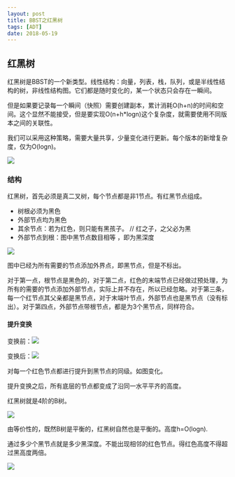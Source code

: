 ```yaml
---
layout: post
title: BBST之红黑树
tags: [ADT]
date: 2018-05-19
---
```


## 红黑树

红黑树是BBST的一个新类型。线性结构：向量，列表，栈，队列，或是半线性结构的树，非线性结构图。它们都是随时变化的，某一个状态只会存在一瞬间。

但是如果要记录每一个瞬间（快照）需要创建副本，累计消耗O(h+n)的时间和空间。这个显然不能接受，但是要实现O(n+h*logn)这个复杂度，就需要使用不同版本之间的关联性。

我们可以采用这种策略，需要大量共享，少量变化进行更新。每个版本的新增复杂度，仅为O(logn)。

<img src="http://os310ujuc.bkt.clouddn.com/rbt2.png">

### 结构

红黑树，首先必须是真二叉树，每个节点都是非1节点。有红黑节点组成。

- 树根必须为黑色
- 外部节点均为黑色
- 其余节点：若为红色，则只能有黑孩子。 // 红之子，之父必为黑
- 外部节点到根：图中黑节点数目相等 ，即为黑深度

<img src="http://os310ujuc.bkt.clouddn.com/rbt3.png">

图中已经为所有需要的节点添加外界点，即黑节点，但是不标出。

对于第一点，根节点是黑色的，对于第二点，红色的末端节点已经做过预处理，为所有的需要的节点添加外部节点，实际上并不存在，所以已经忽略。对于第三条，每一个红节点其父亲都是黑节点，对于末端叶节点，外部节点也是黑节点（没有标出）。对于第四点，外部节点带根节点，都是为3个黑节点，同样符合。

#### 提升变换

变换前：<img src="http://os310ujuc.bkt.clouddn.com/rbt4.png">

变换后：<img src="http://os310ujuc.bkt.clouddn.com/rbt5.png">


对每一个红色节点都进行提升到黑节点的同级。如图变化。

提升变换之后，所有底层的节点都变成了沿同一水平平齐的高度。

红黑树就是4阶的B树。

<img src="http://os310ujuc.bkt.clouddn.com/rbt6.png">

由等价性的，既然B树是平衡的，红黑树自然也是平衡的。高度h=O(logn).

通过多少个黑节点就是多少黑深度。不能出现相邻的红色节点。得红色高度不得超过黑高度两倍。

<img src="http://os310ujuc.bkt.clouddn.com/rbt.png">
